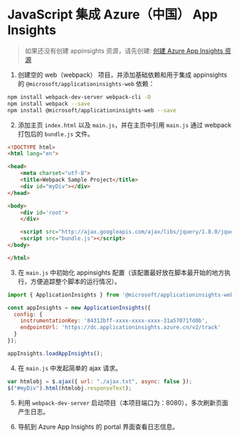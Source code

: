 # JavaScript 集成 Azure（中国） App Insights

> 如果还没有创建 appinsights 资源，请先创建: [创建 Azure App Insights 资源](../spring-boot/setup.md#创建-azure-app-insights-资源)

1. 创建空的 web（webpack） 项目，并添加基础依赖和用于集成 appinsights 的 `@microsoft/applicationinsights-web` 依赖：

```bash
npm install webpack-dev-server webpack-cli -D
npm install webpack --save
npm install @microsoft/applicationinsights-web --save
```

2. 添加主页 `index.html` 以及 `main.js`，并在主页中引用 `main.js` 通过 webpack 打包后的 `bundle.js` 文件。

```html
<!DOCTYPE html>
<html lang="en">

<head>
    <meta charset="utf-8">
    <title>Webpack Sample Project</title>
    <div id="myDiv"></div>
</head>

<body>
    <div id='root'>
    </div>

    <script src="http://ajax.googleapis.com/ajax/libs/jquery/1.8.0/jquery.min.js"></script>
    <script src="bundle.js"></script>
</body>

</html>
```

3. 在 `main.js` 中初始化 appinsights 配置（该配置最好放在脚本最开始的地方执行，方便追踪整个脚本的运行情况）。

```javascript
import { ApplicationInsights } from '@microsoft/applicationinsights-web'

const appInsights = new ApplicationInsights({
  config: {
    instrumentationKey: '84312bff-xxxx-xxxx-xxxx-31a57071fd0b',
    endpointUrl: 'https://dc.applicationinsights.azure.cn/v2/track'
  }
});

appInsights.loadAppInsights();
```

4. 在 `main.js` 中发起简单的 ajax 请求。

```javascript
var htmlobj = $.ajax({ url: "./ajax.txt", async: false });
$("#myDiv").html(htmlobj.responseText);
```

5. 利用 `webpack-dev-server` 启动项目（本项目端口为：8080），多次刷新页面产生日志。

6. 导航到 Azure App Insights 的 portal 界面查看日志信息。